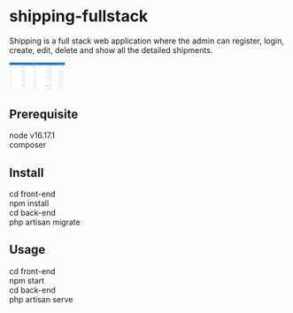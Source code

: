 # shipping-fullstack
Shipping is a full stack web application where the admin can register, login, create, edit, delete and show all the detailed shipments.

<img
  src="/shipping.png"
  alt="shipping"
  style="display: inline-block; margin: 0 auto; max-width: 100px">

## Prerequisite

node v16.17.1 <br/>
composer 

## Install

cd front-end <br/>
npm install<br/>
cd back-end<br/>
php artisan migrate

## Usage

cd front-end <br/>
npm start <br/>
cd back-end <br/>
php artisan serve <br/>


